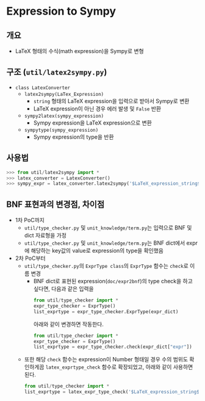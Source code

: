 # Expression to Sympy

## 개요
- LaTeX 형태의 수식(math expression)을 Sympy로 변형

## 구조 (`util/latex2sympy.py`)
- `class LatexConverter`
  - `latex2sympy(LaTex_Expression)`
    - `string` 형태의 LaTeX expression을 입력으로 받아서 Sympy로 변환
    - LaTeX expression이 아닌 경우 에러 발생 및 `False` 반환
  - `sympy2latex(sympy_expression)`
    - Sympy expression을 LaTeX expression으로 변환
  - `sympytype(sympy_expression)`
    - Sympy expression의 type을 반환

## 사용법
```python
>>> from util/latex2sympy import *
>>> latex_converter = LatexConverter()
>>> sympy_expr = latex_converter.latex2sympy('$LaTeX_expression_string$')
```

## BNF 표현과의 변경점, 차이점
- 1차 PoC까지
  - `util/type_checker.py` 및 `unit_knowledge/term.py`는 입력으로 BNF 및 dict 자료형을 가정
  - `util/type_checker.py` 및 `unit_knowledge/term.py`는 BNF dict에서 expr에 해당하는 key값의 value로 expression의 type을 확인했음
- 2차 PoC부터
  - `util/type_checker.py`의 `ExprType class`의 `ExprType` 함수는 `check`로 이름 변경
    - BNF dict로 표현된 expression(`doc/expr2bnf`)의 type check을 하고 싶다면, 다음과 같은 입력을
        ```python
        from util/type_checker import *
        expr_type_checker = ExprType()
        list_exprtype = expr_type_checker.ExprType(expr_dict)
        ```
       아래와 같이 변경하면 작동한다.
        ```python
        from util/type_checker import *
        expr_type_checker = ExprType()
        list_exprtype = expr_type_checker.check(expr_dict["expr"])
        ```
  - 또한 해당 `check` 함수는 expression이 Number 형태일 경우 수의 범위도 확인하게끔 `latex_exprtype_check` 함수로 확장되었고, 아래와 같이 사용하면 된다.
      ```python
      from util/type_checker import *
      list_exprtype = latex_expr_type_check('$LaTeX_expression_string$')
      ```
